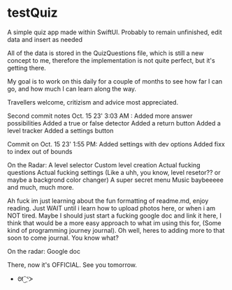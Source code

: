 # testQuiz
 A simple quiz app made within SwiftUI. Probably to remain unfinished, edit data and insert as needed


 All of the data is stored in the QuizQuestions file, which is still a new concept to me, therefore the implementation is not quite perfect, but it's getting there. 

 My goal is to work on this daily for a couple of months to see how far I can go, and how much I can learn along the way. 

 Travellers welcome, critizism and advice most appreciated. 


 Second commit notes Oct. 15 23' 3:03 AM : 
 Added more answer possibilities 
 Added a true or false detector
 Added a return button
 Added a level tracker
 Added a settings button


Commit on Oct. 15 23' 1:55 PM:
Added settings with dev options 
Added fixx to index out of bounds 


 On the Radar: 
 A level selector
 Custom level creation
 Actual fucking questions
 Actual fucking settings (Like a uhh, you know, level resetor?? or maybe a backgrond color changer) 
 A super secret menu
 Music baybeeeee
 and much, much more. 

 Ah fuck im just learning about the fun formatting of readme.md, enjoy reading. Just WAIT until i learn how to upload photos here, or when i am NOT tired. Maybe I should just start a fucking google doc and link it here, I think that would be a more easy approach to what im using this for, (Some kind of programming journey journal). Oh well, heres to adding more to that soon to come journal. You know what?


 On the radar: 
Google doc 


There, now it's OFFICIAL. See you tomorrow.

 - ᘛ⁐̤ᕐᐷ
